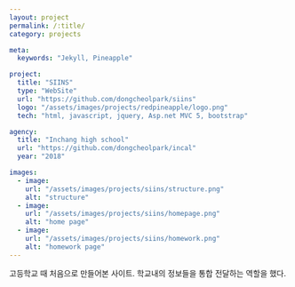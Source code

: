 ```yaml
---
layout: project
permalink: /:title/
category: projects

meta:
  keywords: "Jekyll, Pineapple"

project:
  title: "SIINS"
  type: "WebSite"
  url: "https://github.com/dongcheolpark/siins"
  logo: "/assets/images/projects/redpineapple/logo.png"
  tech: "html, javascript, jquery, Asp.net MVC 5, bootstrap"

agency:
  title: "Inchang high school"
  url: "https://github.com/dongcheolpark/incal"
  year: "2018"

images:
  - image:
    url: "/assets/images/projects/siins/structure.png"
    alt: "structure"
  - image:
    url: "/assets/images/projects/siins/homepage.png"
    alt: "home page"
  - image:
    url: "/assets/images/projects/siins/homework.png"
    alt: "homework page"
---
```

<p>고등학교 때 처음으로 만들어본 사이트. 학교내의 정보들을 통합 전달하는 역할을 했다.</p>
